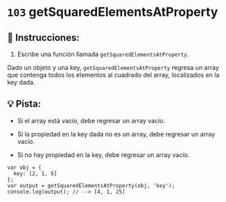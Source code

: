 # `103` getSquaredElementsAtProperty

## 📝 Instrucciones:

1. Escribe una función llamada `getSquaredElementsAtProperty`.

Dado un objeto y una key, `getSquaredElementsAtProperty` regresa un array que contenga todos los elementos al cuadrado del array, localizados en la key dada. 

## :bulb: Pista:

* Si el array está vacío, debe regresar un array vacío.

* Si la propiedad en la key dada no es un array, debe regresar un array vacío.

* Si no hay propiedad en la key, debe regresar un array vacío.

```Js
var obj = {
  key: [2, 1, 5]
};
var output = getSquaredElementsAtProperty(obj, 'key');
console.log(output); // --> [4, 1, 25]
```
